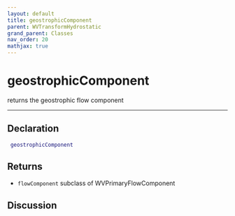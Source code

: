 ```yaml
---
layout: default
title: geostrophicComponent
parent: WVTransformHydrostatic
grand_parent: Classes
nav_order: 20
mathjax: true
---
```


#  geostrophicComponent

returns the geostrophic flow component


---

## Declaration
```matlab
 geostrophicComponent
```
## Returns
+ `flowComponent`  subclass of WVPrimaryFlowComponent

## Discussion

        
